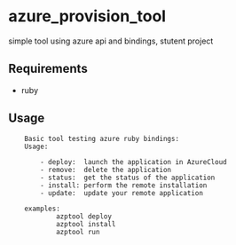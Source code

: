 # azure_provision_tool
simple tool using azure api and bindings, stutent project


## Requirements
* ruby


## Usage

```
    Basic tool testing azure ruby bindings:
    Usage:

        - deploy:  launch the application in AzureCloud
        - remove:  delete the application
        - status:  get the status of the application
        - install: perform the remote installation
        - update:  update your remote application

    examples:
            azptool deploy
            azptool install
            azptool run

```

